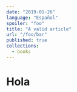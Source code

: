 ```yaml
---
date: "2019-01-26"
language: "Español"
spoiler: "foo"
title: "A valid article"
url: "/foo/bar"
published: true
collections:
  - books
---
```


# Hola
